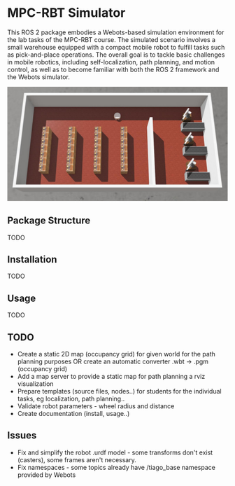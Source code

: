 # MPC-RBT Simulator

This ROS 2 package embodies a Webots-based simulation environment for the lab tasks of the MPC-RBT course. The simulated scenario involves a small warehouse equipped with a compact mobile robot to fulfill tasks such as pick-and-place operations. The overall goal is to tackle basic challenges in mobile robotics, including self-localization, path planning, and motion control, as well as to become familiar with both the ROS 2 framework and the Webots simulator.

![The simulated warehouse](media/warehouse.jpg)

## Package Structure

TODO

## Installation

TODO

## Usage

TODO

## TODO

- Create a static 2D map (occupancy grid) for given world for the path planning purposes OR create an automatic converter .wbt -> .pgm (occupancy grid)
- Add a map server to provide a static map for path planning a rviz visualization
- Prepare templates (source files, nodes..) for students for the individual tasks, eg localization, path planning..
- Validate robot parameters - wheel radius and distance
- Create documentation (install, usage..)

## Issues

- Fix and simplify the robot .urdf model - some transforms don't exist (casters), some frames aren't necessary.
- Fix namespaces - some topics already have /tiago_base namespace provided by Webots 